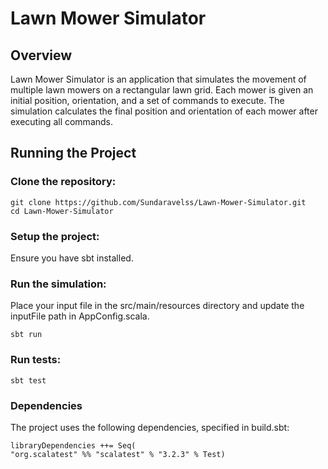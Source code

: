 # Lawn Mower Simulator

## Overview

Lawn Mower Simulator is an application that simulates the movement of multiple lawn mowers on a rectangular lawn grid. Each mower is given an initial position, orientation, and a set of commands to execute. The simulation calculates the final position and orientation of each mower after executing all commands.

## Running the Project

### Clone the repository:
```
git clone https://github.com/Sundaravelss/Lawn-Mower-Simulator.git
cd Lawn-Mower-Simulator
```

### Setup the project:
Ensure you have sbt installed.

### Run the simulation:
Place your input file in the src/main/resources directory and update the inputFile path in AppConfig.scala.
```
sbt run
```

### Run tests:
```
sbt test
```

### Dependencies
The project uses the following dependencies, specified in build.sbt:
```
libraryDependencies ++= Seq(
"org.scalatest" %% "scalatest" % "3.2.3" % Test)
```